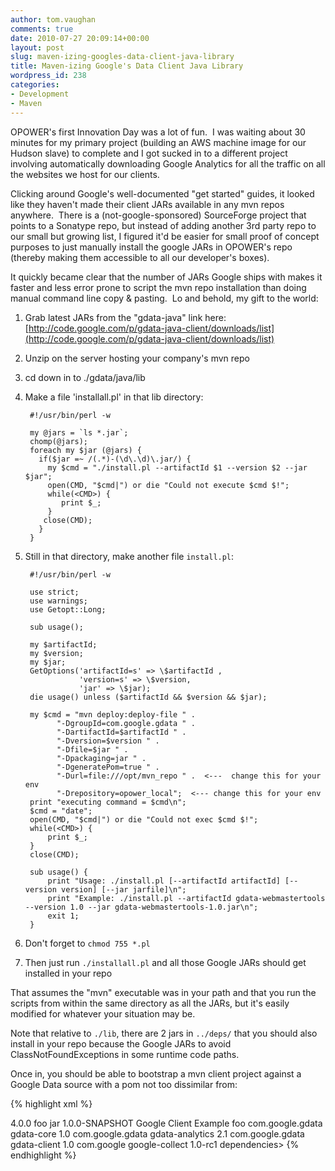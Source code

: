 ```yaml
---
author: tom.vaughan
comments: true
date: 2010-07-27 20:09:14+00:00
layout: post
slug: maven-izing-googles-data-client-java-library
title: Maven-izing Google's Data Client Java Library
wordpress_id: 238
categories:
- Development
- Maven
---
```


OPOWER's first Innovation Day was a lot of fun.  I was waiting about 30 minutes for my primary project (building an AWS machine image for our Hudson slave) to complete and I got sucked in to a different project involving automatically downloading Google Analytics for all the traffic on all the websites we host for our clients.

Clicking around Google's well-documented "get started" guides, it looked like they haven't made their client JARs available in any mvn repos anywhere.  There is a (not-google-sponsored) SourceForge project that points to a Sonatype repo, but instead of adding another 3rd party repo to our small but growing list, I figured it'd be easier for small proof of concept purposes to just manually install the google JARs in OPOWER's repo (thereby making them accessible to all our developer's boxes).

It quickly became clear that the number of JARs Google ships with makes it faster and less error prone to script the mvn repo installation than doing manual command line copy & pasting.  Lo and behold, my gift to the world:

  1. Grab latest JARs from the "gdata-java" link here: [http://code.google.com/p/gdata-java-client/downloads/list](http://code.google.com/p/gdata-java-client/downloads/list)
  1. Unzip on the server hosting your company's mvn repo
  1. cd down in to ./gdata/java/lib
  1. Make a file 'installall.pl' in that lib directory:

          #!/usr/bin/perl -w

          my @jars = `ls *.jar`;
          chomp(@jars);
          foreach my $jar (@jars) {
            if($jar =~ /(.*)-(\d\.\d)\.jar/) {
              my $cmd = "./install.pl --artifactId $1 --version $2 --jar $jar";
              open(CMD, "$cmd|") or die "Could not execute $cmd $!";
              while(<CMD>) {
                 print $_;
              }
             close(CMD);
            }
          }

  1. Still in that directory, make another file `install.pl`:

          #!/usr/bin/perl -w

          use strict;
          use warnings;
          use Getopt::Long;

          sub usage();

          my $artifactId;
          my $version;
          my $jar;
          GetOptions('artifactId=s' => \$artifactId ,
                     'version=s' => \$version,
                     'jar' => \$jar);
          die usage() unless ($artifactId && $version && $jar);

          my $cmd = "mvn deploy:deploy-file " .
                "-DgroupId=com.google.gdata " .
                "-DartifactId=$artifactId " .
                "-Dversion=$version " .
                "-Dfile=$jar " .
                "-Dpackaging=jar " .
                "-DgeneratePom=true " .
                "-Durl=file:///opt/mvn_repo " .  <---  change this for your env
                "-Drepository=opower_local";  <--- change this for your env
          print "executing command = $cmd\n";
          $cmd = "date";
          open(CMD, "$cmd|") or die "Could not exec $cmd $!";
          while(<CMD>) {
              print $_;
          }
          close(CMD);

          sub usage() {
              print "Usage: ./install.pl [--artifactId artifactId] [--version version] [--jar jarfile]\n";
              print "Example: ./install.pl --artifactId gdata-webmastertools --version 1.0 --jar gdata-webmastertools-1.0.jar\n";
              exit 1;
          }

  1. Don't forget to `chmod 755 *.pl`
  1. Then just run `./installall.pl` and all those Google JARs should get installed in your repo

That assumes the "mvn" executable was in your path and that you run the scripts from within the same directory as all the JARs, but it's easily modified for whatever your situation may be.

Note that relative to `./lib`, there are 2 jars in `../deps/` that you should also install in your repo because the Google JARs to avoid ClassNotFoundExceptions in some runtime code paths.

Once in, you should be able to bootstrap a mvn client project against a Google Data source with a pom not too dissimilar from:

{% highlight xml %}
<?xml version="1.0" encoding="UTF-8"?>
<project xmlns="http://maven.apache.org/POM/4.0.0" xmlns:xsi="http://www.w3.org/2001/XMLSchema-instance" xsi:schemaLocation="http://maven.apache.org/POM/4.0.0 http://maven.apache.org/maven-v4_0_0.xsd">
  <modelVersion>4.0.0</modelVersion>
  <artifactId>foo</artifactId>
  <packaging>jar</packaging>
  <version>1.0.0-SNAPSHOT</version>
  <name>Google Client Example</name>

  <scm>
    <developerConnection>foo</developerConnection>
  </scm>

  <dependencies>
    <dependency>
        <groupId>com.google.gdata</groupId>
        <artifactId>gdata-core</artifactId>
        <version>1.0</version>
    </dependency>
    <dependency>
        <groupId>com.google.gdata</groupId>
        <artifactId>gdata-analytics</artifactId>
        <version>2.1</version>
    </dependency>
    <dependency>
        <groupId>com.google.gdata</groupId>
        <artifactId>gdata-client</artifactId>
        <version>1.0</version>
    </dependency>
    <dependency>
        <groupId>com.google</groupId>
        <artifactId>google-collect</artifactId>
        <version>1.0-rc1</version>
    </dependency>
    dependencies>
</project>
{% endhighlight %}

